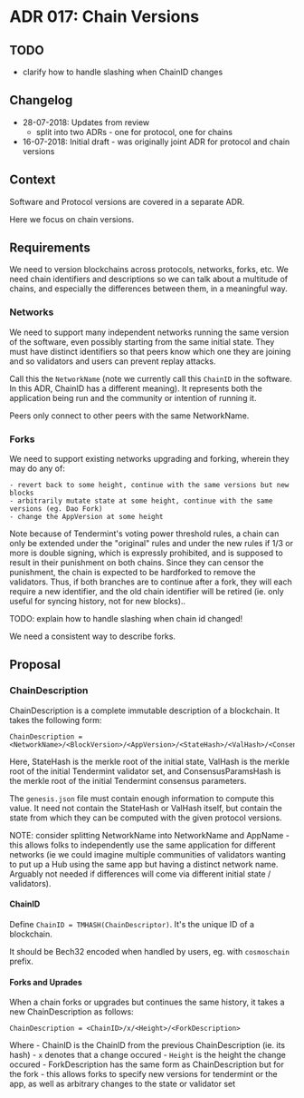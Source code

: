 # ADR 017: Chain Versions

## TODO

- clarify how to handle slashing when ChainID changes

## Changelog

- 28-07-2018: Updates from review
  - split into two ADRs - one for protocol, one for chains
- 16-07-2018: Initial draft - was originally joint ADR for protocol and chain
  versions

## Context

Software and Protocol versions are covered in a separate ADR.

Here we focus on chain versions.

## Requirements

We need to version blockchains across protocols, networks, forks, etc.
We need chain identifiers and descriptions so we can talk about a multitude of chains,
and especially the differences between them, in a meaningful way.

### Networks

We need to support many independent networks running the same version of the software,
even possibly starting from the same initial state.
They must have distinct identifiers so that peers know which one they are joining and so
validators and users can prevent replay attacks.

Call this the `NetworkName` (note we currently call this `ChainID` in the software. In this
ADR, ChainID has a different meaning).
It represents both the application being run and the community or intention
of running it.

Peers only connect to other peers with the same NetworkName.

### Forks

We need to support existing networks upgrading and forking, wherein they may do any of:

    - revert back to some height, continue with the same versions but new blocks
    - arbitrarily mutate state at some height, continue with the same versions (eg. Dao Fork)
    - change the AppVersion at some height

Note because of Tendermint's voting power threshold rules, a chain can only be extended under the "original" rules and under the new rules
if 1/3 or more is double signing, which is expressly prohibited, and is supposed to result in their punishment on both chains. Since they can censor
the punishment, the chain is expected to be hardforked to remove the validators. Thus, if both branches are to continue after a fork,
they will each require a new identifier, and the old chain identifier will be retired (ie. only useful for syncing history, not for new blocks)..

TODO: explain how to handle slashing when chain id changed!

We need a consistent way to describe forks.

## Proposal

### ChainDescription

ChainDescription is a complete immutable description of a blockchain. It takes the following form:

```
ChainDescription = <NetworkName>/<BlockVersion>/<AppVersion>/<StateHash>/<ValHash>/<ConsensusParamsHash>
```

Here, StateHash is the merkle root of the initial state, ValHash is the merkle root of the initial Tendermint validator set,
and ConsensusParamsHash is the merkle root of the initial Tendermint consensus parameters.

The `genesis.json` file must contain enough information to compute this value. It need not contain the StateHash or ValHash itself,
but contain the state from which they can be computed with the given protocol versions.

NOTE: consider splitting NetworkName into NetworkName and AppName - this allows
folks to independently use the same application for different networks (ie we
could imagine multiple communities of validators wanting to put up a Hub using
the same app but having a distinct network name. Arguably not needed if
differences will come via different initial state / validators).

#### ChainID

Define `ChainID = TMHASH(ChainDescriptor)`. It's the unique ID of a blockchain.

It should be Bech32 encoded when handled by users, eg. with `cosmoschain` prefix.

#### Forks and Uprades

When a chain forks or upgrades but continues the same history, it takes a new ChainDescription as follows:

```
ChainDescription = <ChainID>/x/<Height>/<ForkDescription>
```

Where - ChainID is the ChainID from the previous ChainDescription (ie. its hash) - `x` denotes that a change occured - `Height` is the height the change occured - ForkDescription has the same form as ChainDescription but for the fork - this allows forks to specify new versions for tendermint or the app, as well as arbitrary changes to the state or validator set
